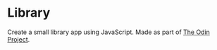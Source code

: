 # Library
Create a small library app using JavaScript. Made as part of [The Odin Project](https://www.theodinproject.com/lessons/javascript-library).